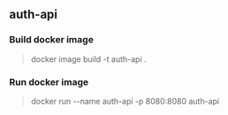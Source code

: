 ## auth-api

### Build docker image

> docker image build -t auth-api .

### Run docker image

> docker run --name auth-api -p 8080:8080 auth-api
